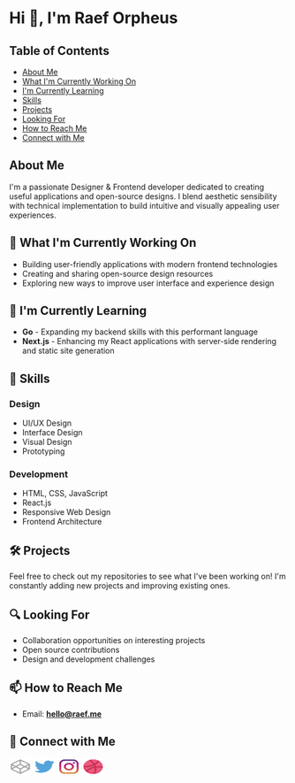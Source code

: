 # Hi 👋, I'm Raef Orpheus

## Table of Contents
- [About Me](#about-me)
- [What I'm Currently Working On](#-what-im-currently-working-on)
- [I'm Currently Learning](#-im-currently-learning)
- [Skills](#-skills)
- [Projects](#-projects)
- [Looking For](#-looking-for)
- [How to Reach Me](#-how-to-reach-me)
- [Connect with Me](#-connect-with-me)

## About Me
I'm a passionate Designer & Frontend developer dedicated to creating useful applications and open-source designs. I blend aesthetic sensibility with technical implementation to build intuitive and visually appealing user experiences.

## 🚀 What I'm Currently Working On
- Building user-friendly applications with modern frontend technologies
- Creating and sharing open-source design resources
- Exploring new ways to improve user interface and experience design

## 🌱 I'm Currently Learning
- **Go** - Expanding my backend skills with this performant language
- **Next.js** - Enhancing my React applications with server-side rendering and static site generation

## 💼 Skills

### Design
- UI/UX Design
- Interface Design
- Visual Design
- Prototyping

### Development
- HTML, CSS, JavaScript
- React.js
- Responsive Web Design
- Frontend Architecture

## 🛠️ Projects
Feel free to check out my repositories to see what I've been working on! I'm constantly adding new projects and improving existing ones.

## 🔍 Looking For
- Collaboration opportunities on interesting projects
- Open source contributions
- Design and development challenges

## 📫 How to Reach Me
- Email: **hello@raef.me**

## 🔗 Connect with Me

<p align="left">
<a href="https://codepen.io/orpheus" target="blank"><img align="center" src="https://raw.githubusercontent.com/orpheus-ui/orpheus-ui/main/codepen.svg" alt="orpheus" height="30" width="40" /></a>
<a href="https://twitter.com/orpheus_ui" target="blank"><img align="center" src="https://github.com/orpheus-ui/orpheus-ui/raw/main/twitter.svg" alt="orpheus_ui" height="30" width="40" /></a>
<a href="https://instagram.com/orpheus.ui" target="blank"><img align="center" src="https://github.com/orpheus-ui/orpheus-ui/raw/main/Instagram.svg" alt="orpheus.ui" height="30" width="40" /></a>
<a href="https://dribbble.com/OrpheusUI" target="blank"><img align="center" src="https://github.com/orpheus-ui/orpheus-ui/raw/main/dribbble.svg" alt="orpheusui" height="30" width="40" /></a>
</p>
